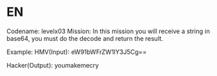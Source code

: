 # EN
Codename: levelx03
Mission: In this mission you will receive a string in base64, you must do the decode and return the result.

Example: 
HMV(Input): eW91bWFrZW1lY3J5Cg==

Hacker(Output): youmakemecry
